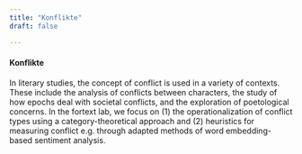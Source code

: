 ```yaml
---
title: "Konflikte"
draft: false

---
```

#### Konflikte

In literary studies, the concept of conflict is used in a variety of contexts. These include the analysis of conflicts between characters, the study of how epochs deal with societal conflicts, and the exploration of poetological concerns. In the fortext lab, we focus on (1) the operationalization of conflict types using a category-theoretical approach and (2)  heuristics for measuring conflict e.g. through adapted methods of word embedding-based sentiment analysis.